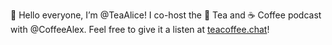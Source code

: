 👋 Hello everyone, I’m @TeaAlice! I co-host the 🍵 Tea and ☕ Coffee podcast with @CoffeeAlex. Feel free to give it a listen at [teacoffee.chat](teacoffee.chat)!

